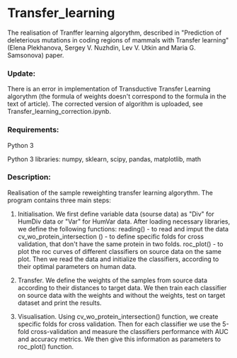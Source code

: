 # Transfer_learning

The realisation of Tranffer learning algorythm, described in "Prediction of deleterious mutations in coding regions of mammals with Transfer learning" (Elena Plekhanova, Sergey V. Nuzhdin, Lev V. Utkin and Maria G. Samsonova) paper.

### Update:
There is an error in implementation of Transductive Transfer Learning algorythm (the formula of weights doesn't correspond to the formula in the text of article). The corrected version of algorithm is uploaded, see Transfer_learning_correction.ipynb.

### Requirements:
Python 3

Python 3 libraries: numpy, sklearn, scipy, pandas, matplotlib, math

### Description:
Realisation of the sample reweighting transfer learning algorythm. The program contains three main steps:

1) Initialisation. We first define variable data (sourse data) as "Div" for HumDiv data or "Var" for HumVar data. After loading necessary libraries, we define the following functions:
reading() - to read and imput the data
cv_wo_protein_intersection () - to define specific folds for cross validation, that don't have the same protein in two folds.
roc_plot() - to plot the roc curves of different classifiers on source data on the same plot.
Then we read the data and initialize the classifiers, according to their optimal parameters on human data.

2) Transfer. We define the weights of the samples from source data according to their distances to target data. We then train each classifier on source data with the weights and without the weights, test on target dataset and print the results.

3) Visualisation. Using cv_wo_protein_intersection() function, we create specific folds for cross validation. Then for each classifier we use the 5-fold cross-validation and measure the classifiers performance with AUC and accuracy metrics. We then give this information as parameters to roc_plot() function. 
